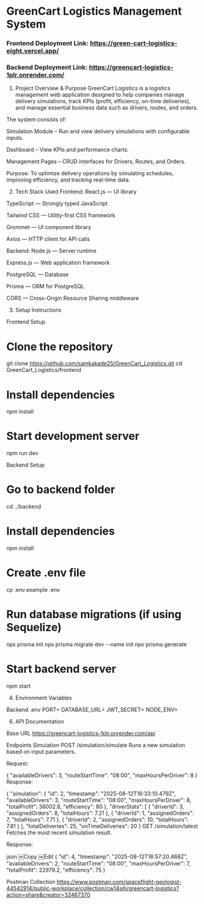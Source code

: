 # GreenCart Logistics Management System

### Frontend Deployment Link: https://green-cart-logistics-eight.vercel.app/

### Backend Deployment Link: https://greencart-logistics-1plr.onrender.com/

1. Project Overview & Purpose
GreenCart Logistics is a logistics management web application designed to help companies manage delivery simulations, track KPIs (profit, efficiency, on-time deliveries), and manage essential business data such as drivers, routes, and orders.

The system consists of:

Simulation Module – Run and view delivery simulations with configurable inputs.

Dashboard – View KPIs and performance charts.

Management Pages – CRUD interfaces for Drivers, Routes, and Orders.

Purpose:
To optimize delivery operations by simulating schedules, improving efficiency, and tracking real-time data.

2. Tech Stack Used
Frontend:
React.js — UI library

TypeScript — Strongly typed JavaScript

Tailwind CSS — Utility-first CSS framework

Grommet — UI component library

Axios — HTTP client for API calls

Backend:
Node.js — Server runtime

Express.js — Web application framework

PostgreSQL — Database

Prisma — ORM for PostgreSQL

CORS — Cross-Origin Resource Sharing middleware

3. Setup Instructions
   
Frontend Setup
# Clone the repository
git clone https://github.com/samkakade25/GreenCart_Logistics.git
cd GreenCart_Logistics/frontend

# Install dependencies
npm install

# Start development server
npm run dev

Backend Setup
# Go to backend folder
cd ../backend

# Install dependencies
npm install

# Create .env file
cp .env.example .env

# Run database migrations (if using Sequelize)
npx prisma init
npx prisma migrate dev --name init
npx prisma generate

# Start backend server
npm start

4. Environment Variables

Backend .env
PORT=
DATABASE_URL=
JWT_SECRET=
NODE_ENV=

6. API Documentation
   
Base URL
https://greencart-logistics-1plr.onrender.com/api

Endpoints
Simulation
POST /simulation/simulate
Runs a new simulation based on input parameters.

Request:

{
  "availableDrivers": 3,
  "routeStartTime": "08:00",
  "maxHoursPerDriver": 8
}
Response:

{
  "simulation": {
    "id": 2,
    "timestamp": "2025-08-12T16:33:10.479Z",
    "availableDrivers": 3,
    "routeStartTime": "08:00",
    "maxHoursPerDriver": 8,
    "totalProfit": 36002.8,
    "efficiency": 80
  },
  "driverStats": [
    { "driverId": 3, "assignedOrders": 8, "totalHours": 7.21 },
    { "driverId": 1, "assignedOrders": 7, "totalHours": 7.71 },
    { "driverId": 2, "assignedOrders": 10, "totalHours": 7.81 }
  ],
  "totalDeliveries": 25,
  "onTimeDeliveries": 20
}
GET /simulation/latest
Fetches the most recent simulation result.

Response:

json
￼Copy
￼Edit
{
  "id": 4,
  "timestamp": "2025-08-12T16:57:20.468Z",
  "availableDrivers": 2,
  "routeStartTime": "08:00",
  "maxHoursPerDriver": 7,
  "totalProfit": 22979.2,
  "efficiency": 75
}

Postman Collection
https://www.postman.com/spaceflight-geologist-44542914/public-workplace/collection/cw14sjh/greencart-logistics?action=share&creator=32467370
